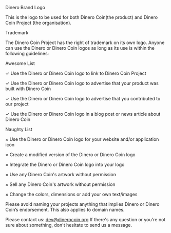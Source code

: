 Dinero Brand Logo

This is the logo to be used for both Dinero Coin(the product) and Dinero Coin Project (the organisation). 


Trademark

The Dinero Coin Project has the right of trademark on its own logo. Anyone can use the Dinero or Dinero Coin logos as long as its use is within the following guidelines:


Awesome List

✓ Use the Dinero or Dinero Coin logo to link to Dinero Coin Project

✓ Use the Dinero or Dinero Coin logo to advertise that your product was built with Dinero Coin

✓ Use the Dinero or Dinero Coin logo to advertise that you contributed to our project

✓ Use the Dinero or Dinero Coin logo in a blog post or news article about Dinero Coin


Naughty List

× Use the Dinero or Dinero Coin logo for your website and/or application icon

× Create a modified version of the Dinero or Dinero Coin logo

× Integrate the Dinero or Dinero Coin logo into your logo

× Use any Dinero Coin's artwork without permission

× Sell any Dinero Coin's artwork without permission

× Change the colors, dimensions or add your own text/images


Please avoid naming your projects anything that implies Dinero or Dinero Coin’s endorsement. This also applies to domain names.


Please contact us: dev@dinerocoin.org
If there's any question or you're not sure about something, don't hesitate to send us a message.

